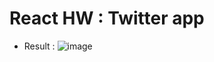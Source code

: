 # React HW : Twitter app
- Result : 
![image](https://user-images.githubusercontent.com/72529306/139056557-813d26b0-b699-477a-8e62-f5d005e56799.png)

